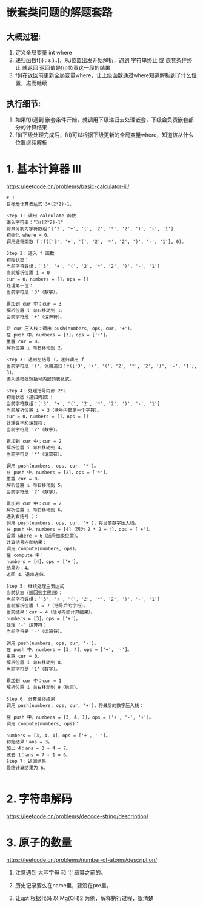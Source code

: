 # 嵌套类问题的解题套路
## 大概过程: 
1. 定义全局变量 int where
2. 递归函数f(i) : s[i..]，从i位置出发开始解析，遇到 字符串终止 或 嵌套条件终止 就返回
返回值是f(i)负责这一段的结果
3. f(i)在返回前更新全局变量where，让上级函数通过where知道解析到了什么位置，进而继续

## 执行细节:
1. 如果f(i)遇到 嵌套条件开始，就调用下级递归去处理嵌套，下级会负责嵌套部分的计算结果
2. f(i)下级处理完成后，f(i)可以根据下级更新的全局变量where，知道该从什么位置继续解析



# 1. 基本计算器 III
https://leetcode.cn/problems/basic-calculator-iii/
```
# 1
目标是计算表达式 3+(2*2)-1。

Step 1: 调用 calculate 函数
输入字符串："3+(2*2)-1"
将其分割为字符数组：['3', '+', '(', '2', '*', '2', ')', '-', '1']
初始化 where = 0。
调用递归函数 f：f(['3', '+', '(', '2', '*', '2', ')', '-', '1'], 0)。

Step 2: 进入 f 函数
初始状态：
当前字符数组：['3', '+', '(', '2', '*', '2', ')', '-', '1']
当前解析位置 i = 0
cur = 0，numbers = []，ops = []
处理第一位：
当前字符是 '3'（数字）。

累加到 cur 中：cur = 3
解析位置 i 向右移动到 1。
当前字符是 '+'（运算符）。

将 cur 压入栈：调用 push(numbers, ops, cur, '+')。
在 push 中，numbers = [3]，ops = ['+']。
重置 cur = 0。
解析位置 i 向右移动到 2。

Step 3: 遇到左括号 (，递归调用 f
当前字符是 '('，调用递归：f(['3', '+', '(', '2', '*', '2', ')', '-', '1'], 3)。
进入递归处理括号内部的表达式。

Step 4: 处理括号内部 2*2
初始状态（递归内部）：
当前字符数组：['3', '+', '(', '2', '*', '2', ')', '-', '1']
当前解析位置 i = 3（括号内部第一个字符）。
cur = 0，numbers = []，ops = []
处理数字和运算符：
当前字符是 '2'（数字）。

累加到 cur 中：cur = 2
解析位置 i 向右移动到 4。
当前字符是 '*'（运算符）。

调用 push(numbers, ops, cur, '*')。
在 push 中，numbers = [2]，ops = ['*']。
重置 cur = 0。
解析位置 i 向右移动到 5。
当前字符是 '2'（数字）。

累加到 cur 中：cur = 2
解析位置 i 向右移动到 6。
遇到右括号 )：
调用 push(numbers, ops, cur, '+')，将当前数字压入栈。
在 push 中，numbers = [4]（因为 2 * 2 = 4），ops = ['+']。
设置 where = 6（括号结束位置）。
计算括号内部结果：
调用 compute(numbers, ops)。
在 compute 中：
numbers = [4]，ops = ['+']。
结果为：4。
返回 4，退出递归。

Step 5: 继续处理主表达式
当前状态（返回到主递归）：
当前字符数组：['3', '+', '(', '2', '*', '2', ')', '-', '1']
当前解析位置 i = 7（括号后的字符）。
当前结果：cur = 4（括号内部计算结果）。
numbers = [3]，ops = ['+']。
处理 '-' 运算符：
当前字符是 '-'（运算符）。

调用 push(numbers, ops, cur, '-')。
在 push 中，numbers = [3, 4]，ops = ['+', '-']。
重置 cur = 0。
解析位置 i 向右移动到 8。
当前字符是 '1'（数字）。

累加到 cur 中：cur = 1
解析位置 i 向右移动到 9（结束）。

Step 6: 计算最终结果
调用 push(numbers, ops, cur, '+')，将最后的数字压入栈：

在 push 中，numbers = [3, 4, 1]，ops = ['+', '-', '+']。
调用 compute(numbers, ops)：

numbers = [3, 4, 1]，ops = ['+', '-']。
初始结果：ans = 3。
加上 4：ans = 3 + 4 = 7。
减去 1：ans = 7 - 1 = 6。
Step 7: 返回结果
最终计算结果为 6。


```

# 2. 字符串解码
https://leetcode.cn/problems/decode-string/description/


# 3. 原子的数量
https://leetcode.cn/problems/number-of-atoms/description/

1. 注意遇到 大写字母 和 '(' 结算之前的。

2. 历史记录要么在name里，要没在pre里。 

3. 让gpt 根据代码 以 Mg(OH)2 为例，解释执行过程，很清楚
